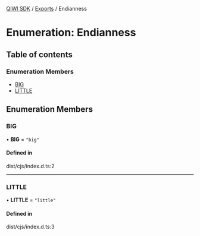 [QIWI SDK](../README.md) / [Exports](../modules.md) / Endianness

# Enumeration: Endianness

## Table of contents

### Enumeration Members

- [BIG](Endianness.md#big)
- [LITTLE](Endianness.md#little)

## Enumeration Members

### BIG

• **BIG** = ``"big"``

#### Defined in

dist/cjs/index.d.ts:2

___

### LITTLE

• **LITTLE** = ``"little"``

#### Defined in

dist/cjs/index.d.ts:3
